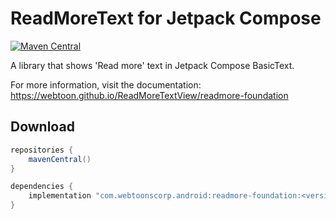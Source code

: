 # ReadMoreText for Jetpack Compose

[![Maven Central](https://img.shields.io/maven-central/v/com.webtoonscorp.android/readmore-foundation)](https://search.maven.org/search?q=g:com.webtoonscorp.android)

A library that shows 'Read more' text in Jetpack Compose BasicText.

For more information, visit the documentation: https://webtoon.github.io/ReadMoreTextView/readmore-foundation

## Download

```groovy
repositories {
    mavenCentral()
}

dependencies {
    implementation "com.webtoonscorp.android:readmore-foundation:<version>"
}
```
